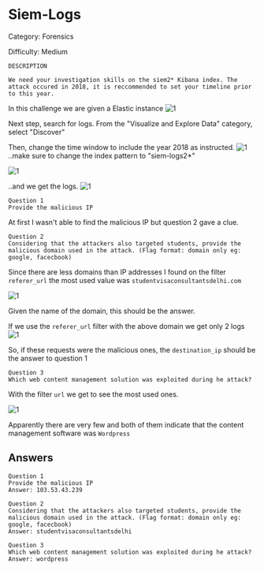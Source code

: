 # Siem-Logs
Category: Forensics

Difficulty: Medium


```
DESCRIPTION

We need your investigation skills on the siem2* Kibana index. The attack occured in 2018, it is reccommended to set your timeline prior to this year.
```


In this challenge we are given a Elastic instance
![1](./assets/Screenshot%20(18).png)


Next step, search for logs. 
From the "Visualize and Explore Data" category, select "Discover"

Then, change the time window to include the year 2018 as instructed.
![1](./assets/Screenshot%20(20).png)
..make sure to change the index pattern to "siem-logs2*"

![1](./assets/Screenshot%20(21)2.png)


..and we get the logs.
![1](./assets/logs.png)
```
Question 1
Provide the malicious IP
```

At first I wasn't able to find the malicious IP but question 2 gave a clue.

```
Question 2
Considering that the attackers also targeted students, provide the malicious domain used in the attack. (Flag format: domain only eg: google, facecbook)
```

Since there are less domains than IP addresses I found on the filter `referer_url` the most used value was `studentvisaconsultantsdelhi.com`

![1](./assets/Screenshot%20(22).png)

Given the name of the domain, this should be the answer.

If we use the `referer_url` filter with the above domain we get only 2 logs
![1](./assets/Screenshot%20(24).png)

So, if these requests were the malicious ones, the `destination_ip` should be the answer to question 1

```
Question 3
Which web content management solution was exploited during he attack?
```

With the filter `url` we get to see the most used ones. 

![1](./assets/Screenshot%20(25).png)

Apparently there are very few and both of them indicate that the content management software was `Wordpress`


## Answers
```
Question 1
Provide the malicious IP
Answer: 103.53.43.239
```

```
Question 2
Considering that the attackers also targeted students, provide the malicious domain used in the attack. (Flag format: domain only eg: google, facecbook)
Answer: studentvisaconsultantsdelhi
```

```
Question 3
Which web content management solution was exploited during he attack?
Answer: wordpress
```
